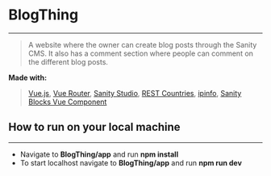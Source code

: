 # BlogThing
___
> 
> A website where the owner can create blog posts through the Sanity CMS. It also has a comment section where people can comment on the different blog posts.
> 

**Made with:**
> 
> [Vue.js](https://vuejs.org/), [Vue Router](https://router.vuejs.org/), [Sanity Studio](https://www.sanity.io/), [REST Countries](https://restcountries.com/), [ipinfo](https://ipinfo.io/), [Sanity Blocks Vue Component](https://github.com/rdunk/sanity-blocks-vue-component)
>

## How to run on your local machine
___
- Navigate to **BlogThing/app** and run **npm install**
- To start localhost navigate to **BlogThing/app** and run **npm run dev**
